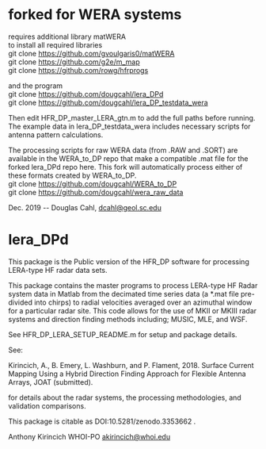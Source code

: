 # forked for WERA systems
requires additional library matWERA  
to install all required libraries  
git clone https://github.com/gvoulgaris0/matWERA  
git clone https://github.com/g2e/m_map  
git clone https://github.com/rowg/hfrprogs  

and the program  
git clone https://github.com/dougcahl/lera_DPd  
git clone https://github.com/dougcahl/lera_DP_testdata_wera  

Then edit HFR_DP_master_LERA_gtn.m to add the full paths before running.     
The example data in lera_DP_testdata_wera includes necessary scripts for antenna pattern calculations. 

The processing scripts for raw WERA data (from .RAW and .SORT) are available in the WERA_to_DP repo that make a compatible .mat file for the forked lera_DPd repo here. This fork will automatically process either of these formats created by WERA_to_DP.   
git clone https://github.com/dougcahl/WERA_to_DP  
git clone https://github.com/dougcahl/wera_raw_data  

Dec. 2019 -- Douglas Cahl, dcahl@geol.sc.edu



# lera_DPd

This package is the Public version of the HFR_DP software for processing LERA-type HF radar data sets.

This package contains the master programs to process LERA-type HF Radar system data in Matlab from the decimated time series data (a *.mat file pre-divided into chirps) to radial velocities averaged over an azimuthal window for a particular radar site.  This code allows for the use of MKII or MKIII radar systems and direction finding methods including; MUSIC, MLE, and WSF. 

See HFR_DP_LERA_SETUP_README.m for setup and package details.

See:

Kirincich, A., B. Emery, L. Washburn, and P. Flament, 2018. Surface Current Mapping Using a Hybrid Direction Finding Approach for Flexible Antenna Arrays, JOAT (submitted). 

for details about the radar systems, the processing methodologies, and validation comparisons.

This package is citable as DOI:10.5281/zenodo.3353662 .

Anthony Kirincich 
WHOI-PO 
akirincich@whoi.edu

